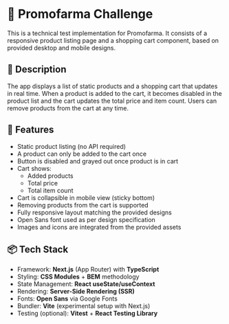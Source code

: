 # 💊 Promofarma Challenge

This is a technical test implementation for Promofarma. It consists of a responsive product listing page and a shopping cart component, based on provided desktop and mobile designs.

## 🧾 Description

The app displays a list of static products and a shopping cart that updates in real time. When a product is added to the cart, it becomes disabled in the product list and the cart updates the total price and item count. Users can remove products from the cart at any time.

## 📱 Features

- Static product listing (no API required)
- A product can only be added to the cart once
- Button is disabled and grayed out once product is in cart
- Cart shows:
  - Added products
  - Total price
  - Total item count
- Cart is collapsible in mobile view (sticky bottom)
- Removing products from the cart is supported
- Fully responsive layout matching the provided designs
- Open Sans font used as per design specification
- Images and icons are integrated from the provided assets

## 📦 Tech Stack

- Framework: **Next.js** (App Router) with **TypeScript**
- Styling: **CSS Modules** + **BEM** methodology
- State Management: **React useState/useContext**
- Rendering: **Server-Side Rendering (SSR)**
- Fonts: **Open Sans** via Google Fonts
- Bundler: **Vite** (experimental setup with Next.js)
- Testing (optional): **Vitest** + **React Testing Library**
